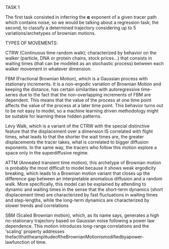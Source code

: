 TASK 1

The first task consisted in inferring the 𝝰 exponent of a given tracer path which contains noise, so we would be talking about a regression task; the second, to classify a determined trajectory considering up to 5 variations/archetypes of brownian motions.




TYPES OF MOVEMENTS:

CTRW (Continuous time random walk); characterized by behavior on the walker (particle, DNA or protein chains, stock prices...) that consists in waiting times (that can be modeled as an stochastic process) between each walker movement in whatever dimension.

FBM (Fractional Brownian Motion), which is a Gaussian process with stationary increments. It is a non-ergodic variation of Brownian Motion and keeping the distance, has certain similarities with autoregressive time-series due to the fact that the non-overlapping increments of FBM are dependent. This means that the value of the process at one time point affects the value of the process at a later time point. This behavior turns out to be not easy to model, so a machine learning driven methodology might be suitable for learning these hidden patterns.

Lévy Walk, which is a variant of the CTRW with the special distinctive feature that the displacement over a dimension IS correlated with flight times, what leads to that the shorter the wait times are, the greater displacements the tracer takes, what is correlated to bigger diffusion exponents. In the same way, the tracers who follow this motion explore a space only in the superdiffusive regime.

ATTM (Annealed transient time motion), this archetype of Brownian motion is probably the most difficult to model because it shows weak ergodicity breaking, which leads to a Brownian motion variant that closes up the difference gap between an interpretable anomalous diffusion and a random walk. More specifically, this model can be explained by attending to dynamic and waiting times in the sense that the short-term dynamics (short displacement time) are characterized by fast fluctuations in waiting times and step-lengths, while the long-term dynamics are characterized by slower trends and correlations

SBM (Scaled Brownian motion), which, as its name says, generates a high no-stationary trajectory based on Gaussian noise following a power law dependence. This motion introduces long-range correlations and the ‘scaling’ property addresses thefactthattheamplitudeoftheBrownianMotionismodifiedbyapower-lawfunction of time.
